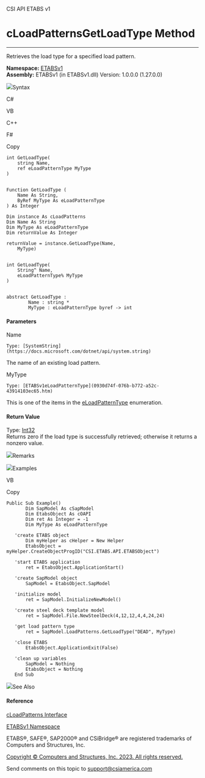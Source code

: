 ﻿

CSI API ETABS v1

# cLoadPatternsGetLoadType Method  
  
---  
  
Retrieves the load type for a specified load pattern.

**Namespace:** [ETABSv1](2780f1b8-2033-5289-2298-1cdb2a7508d9.htm)  
**Assembly:** ETABSv1 (in ETABSv1.dll) Version: 1.0.0.0 (1.27.0.0)

![](../icons/SectionExpanded.png)Syntax

C#

VB

C++

F#

Copy

    
    
    int GetLoadType(
    	string Name,
    	ref eLoadPatternType MyType
    )
    
    
    Function GetLoadType ( 
    	Name As String,
    	ByRef MyType As eLoadPatternType
    ) As Integer
    
    Dim instance As cLoadPatterns
    Dim Name As String
    Dim MyType As eLoadPatternType
    Dim returnValue As Integer
    
    returnValue = instance.GetLoadType(Name, 
    	MyType)
    
    
    int GetLoadType(
    	String^ Name, 
    	eLoadPatternType% MyType
    )
    
    
    abstract GetLoadType : 
            Name : string * 
            MyType : eLoadPatternType byref -> int 
    

#### Parameters

Name

    Type: [SystemString](https://docs.microsoft.com/dotnet/api/system.string)  
The name of an existing load pattern.

MyType

    Type: [ETABSv1eLoadPatternType](0930d74f-076b-b772-a52c-43914103ec65.htm)  
This is one of the items in the
[eLoadPatternType](0930d74f-076b-b772-a52c-43914103ec65.htm) enumeration.

#### Return Value

Type: [Int32](https://docs.microsoft.com/dotnet/api/system.int32)  
Returns zero if the load type is successfully retrieved; otherwise it returns
a nonzero value.

![](../icons/SectionExpanded.png)Remarks

![](../icons/SectionExpanded.png)Examples

VB

Copy

    
    
    Public Sub Example()
           Dim SapModel As cSapModel
           Dim EtabsObject As cOAPI
           Dim ret As Integer = -1
           Dim MyType As eLoadPatternType
    
       'create ETABS object
           Dim myHelper as cHelper = New Helper
           EtabsObject = myHelper.CreateObjectProgID("CSI.ETABS.API.ETABSObject")
    
       'start ETABS application
           ret = EtabsObject.ApplicationStart()
    
       'create SapModel object
           SapModel = EtabsObject.SapModel
    
       'initialize model
           ret = SapModel.InitializeNewModel()
    
       'create steel deck template model
           ret = SapModel.File.NewSteelDeck(4,12,12,4,4,24,24)
    
       'get load pattern type
           ret = SapModel.LoadPatterns.GetLoadType("DEAD", MyType)
    
       'close ETABS
           EtabsObject.ApplicationExit(False)
    
       'clean up variables
           SapModel = Nothing
           EtabsObject = Nothing
       End Sub

![](../icons/SectionExpanded.png)See Also

#### Reference

[cLoadPatterns Interface](dcd8ed1c-7819-2e9f-f5d8-70b95b81a3fe.htm)

[ETABSv1 Namespace](2780f1b8-2033-5289-2298-1cdb2a7508d9.htm)

ETABS®, SAFE®, SAP2000® and CSiBridge® are registered trademarks of Computers
and Structures, Inc.  

[Copyright © Computers and Structures, Inc. 2023. All rights
reserved.](http://www.csiamerica.com)

Send comments on this topic to
[support@csiamerica.com](mailto:support%40csiamerica.com?Subject=CSI%20API%20ETABS%20v1)

